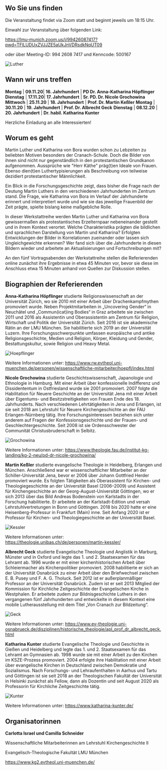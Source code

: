## Wo Sie uns finden

Die Veranstaltung findet via Zoom statt und beginnt jeweils um 18:15 Uhr.

Einwahl zur Veranstaltung über folgenden Link:

<https://lmu-munich.zoom.us/j/99426087417?pwd=TFlLUDUxZVJJZE5aUkJnVDRsdkNqUT09>

oder über Meeting-ID: 994 2608 7417 und Kenncode: 500167

![Luther](Luther_und_Katharina.png "Luther und Katharina")

## Wann wir uns treffen

**Montag** | **09.11.20**| **16. Jahrhundert** | **PD Dr. Anna-Katharina Höpflinger**
**Dienstag** | **17.11.20**| **17. Jahrhundert** | **Sr. PD. Dr. Nicole Grochowina**
**Mittwoch** | **25.11.20** | **18. Jahrhundert** | **Prof. Dr. Martin Keßler**
**Montag** | **30.11.20** | **19. Jahrhundert** | **Prof. Dr. Albrecht Geck**
**Dienstag** | **08.12.20** | **20. Jahrhundert** | **Dr. habil. Katharina Kunter**

Herzliche Einladung an alle Interessierten!

## Worum es geht

Martin Luther und Katharina von Bora wurden schon zu Lebzeiten zu beliebten Motiven besonders der Cranach-Schule. Doch die Bilder von ihnen sind nicht nur gegenständlich in den protestantischen Grundkanon aufgenommen. Aussprüche wie "Herr Käthe" präg(t)en Ideale von Frauen. Ebenso dien(t)en Luthertypisierungen als Beschreibung von teilweise dezidiert protestantischer Männlichkeit.

Ein Blick in die Forschungsgeschichte zeigt, dass bisher die Frage nach der Deutung Martin Luthers in den verschiedenen Jahrhunderten im Zentrum stand. Die Frage, wie Katharina von Bora im Verlauf der Jahrhunderte erinnert und interpretiert wurde und wie sie das jeweilige Frauenbild der Zeit prägte, spielte bislang keine maßgebliche Rolle.

In dieser Werkstattreihe werden Martin Luther und Katharina von Bora gewissermaßen als protestantisches Erzelternpaar nebeneinander gestellt und in ihrem Kontext verortet. Welche Charakteristika prägten die bildlichen und sprachlichen Darstellung von Martin und Katharina? Erfolgten Entwicklungen der Bilder in Korrelationen zueinander oder lassen sich Ungleichgewichte erkennen? Wer fand sich über die Jahrhunderte in diesen Bildern wieder und arbeitete an Aktualisierungen und Fortschreibungen mit?

An den fünf Vortragsabenden der Werkstattreihe stellen die Referierenden online zunächst ihre Ergebnisse in etwa 45 Minuten vor, bevor sie diese im Anschluss etwa 15 Minuten anhand von Quellen zur Diskussion stellen.

## Biographien der Referierenden

**Anna-Katharina Höpflinger** studierte Religionswissenschaft an der Universität Zürich, wo sie 2010 mit einer Arbeit über Drachenkampfmythen promoviert wurde. Neben Projektmitarbeiten in „Uncovering Gender“ in Neuchâtel und „Commun(icat)ing Bodies“ in Graz arbeitete sie zwischen 2011 und 2016 als Assistentin und Oberassistentin am Zentrum für Religion, Wirtschaft und Politik der Universität Zürich. Seit 2016 ist sie akademische Rätin an der LMU München. Sie habilitierte sich 2019 an der Universität Luzern. Ihre Forschungsschwerpunkte umfassen europäische und antike Religionsgeschichte, Medien und Religion, Körper, Kleidung und Gender, Bestattungskultur, sowie Religion und Heavy Metal.

![Hoepflinger](akh.jpg "Anna-Katharina Höpflinger")

Weitere Informationen unter: <https://www.rw.evtheol.uni-muenchen.de/personen/wissenschaftliche-mitarbeiter/hoepfl/index.html>

**Nicole Grochowina** studierte Geschichtswissenschaft, Japanologie und Ethnologie in Hamburg. Mit einer Arbeit über konfessionelle Indifferenz und Dissidententum in Ostfriesland wurde sie 2001 promoviert. 2007 folgte die Habilitation für Neuere Geschichte an der Universität Jena mit einer Arbeit über Eigentums- und Besitzstreitigkeiten von Frauen Ende des 18. Jahrhunderts. Nach verschiedenen Lehrtätigkeiten in Jena und Erlangen, ist sie seit 2018 am Lehrstuhl für Neuere Kirchengeschichte an der FAU Erlangen-Nürnberg tätig. Ihre Forschungsinteressen beziehen sich unter anderem auf Fragen der Konfessionsgeschichte und der Frauen- und Geschlechtergeschichte. Seit 2008 ist sie Ordensschwester der Communität Christusbruderschaft in Selbitz.

![Grochowina](Grochowina.jpg "Nicole Grochowina")

Weitere Informationen unter: <https://www.theologie.fau.de/institut-kg-landing/kg-2-neu/pd-dr-nicole-grochowina/>

**Martin Keßler** studierte evangelische Theologie in Heidelberg, Erlangen und München. Anschließend war er wissenschaftlicher Mitarbeiter an der Schiller-Universität Jena, bevor er 2006 über Johann Gottfried Herder promoviert wurde. Es folgten Tätigkeiten als Oberassistent für Kirchen- und Theologiegeschichte an der Universität Basel (2006–2009) und Assistent für Kirchengeschichte an der Georg-August-Universität Göttingen, wo er sich 2013 über das Bild Andreas Bodenstein von Karlstadts in der Forschung habilitierte. Er arbeitete an der Karlstadt-Edition und versah Lehrstuhlvertretungen in Bonn und Göttingen. 2018 bis 2020 hatte er eine Heisenberg-Professur in Frankfurt (Main) inne. Seit Anfang 2020 ist er Professor für Kirchen- und Theologiegeschichte an der Universität Basel.

![Kessler](kessler.jpg "Martin Keßler")

Weitere Informationen unter: <https://theologie.unibas.ch/de/personen/martin-kessler/>

**Albrecht Geck** studierte Evangelische Theologie und Anglistik in Marburg, Münster und in Oxford und legte das 1. und 2. Staatsexamen für das Lehramt ab. 1996 wurde er mit einer kirchenhistorischen Arbeit über Schleiermacher als Kirchenpolitiker promoviert. 2008 habilitierte er sich an der Universität Osnabrück zu einer Arbeit über den Briefwechsel zwischen E. B. Pusey und F. A. G. Tholuck. Seit 2012 ist er außerplanmäßiger Professor an der Universität Osnabrück. Zudem ist er seit 2013 Mitglied der Kommission für Kirchliche Zeitgeschichte der Evangelischen Kirche in Westphalen. Er arbeitete zudem zur Bildnisgeschichte Luthers in den vergangenen fünf Jahrhunderten und entwickelte in diesem Kontext eine mobile Lutherausstellung mit dem Titel „Von Cranach zur Bildzeitung“.

![Geck](Geck.png "Albrecht Geck")

Weitere Informationen unter: <https://www.ev-theologie.uni-osnabrueck.de/disziplinen/historische_theologie/apl_prof_dr_albrecht_geck.html>

**Katharina Kunter** studierte Evangelische Theologie und Geschichte in Gießen und Heidelberg und legte das 1. und 2. Staatsexamen für das Lehramt an Gymnasien ab. 1998 wurde sie mit einer Arbeit zu den Kirchen im KSZE-Prozess promoviert. 2004 erfolgte ihre Habilitation mit einer Arbeit über evangelische Kirchen in Deutschland zwischen Demokratie und Sozialismus. Nach Forschungs- und Lehraufenthalten in Aarhus und Tartu und Göttingen ist sie seit 2018 an der Theologischen Fakultät der Universität in Helsinki zunächst als Fellow, dann als Dozentin und seit August 2020 als Professorin für Kirchliche Zeitgeschichte tätig.

![Kunter](Kunter.jpg "Katharina Kunter")

Weitere Informationen unter: <https://www.katharina-kunter.de/>

## Organisatorinnen

**Carlotta Israel und Camilla Schneider**

Wissenschaftliche Mitarbeiterinnen am Lehrstuhl Kirchengeschichte II

Evangelisch-Theologische Fakultät LMU München

<https://www.kg2.evtheol.uni-muenchen.de/>
